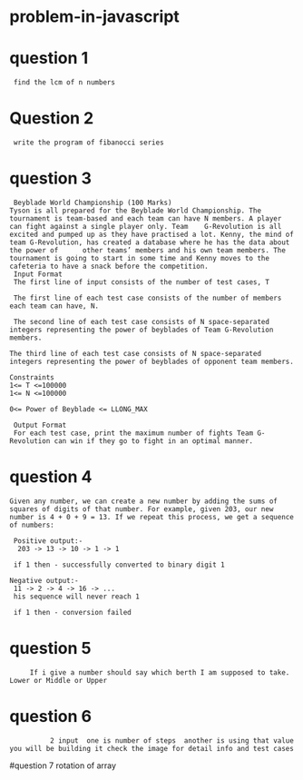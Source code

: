 # problem-in-javascript

# question 1 
     find the lcm of n numbers 
     
# Question 2
     write the program of fibanocci series
# question 3
     Beyblade World Championship (100 Marks)
    Tyson is all prepared for the Beyblade World Championship. The tournament is team-based and each team can have N members. A player can fight against a single player only. Team    G-Revolution is all excited and pumped up as they have practised a lot. Kenny, the mind of team G-Revolution, has created a database where he has the data about the power of      other teams’ members and his own team members. The tournament is going to start in some time and Kenny moves to the cafeteria to have a snack before the competition.
     Input Format
     The first line of input consists of the number of test cases, T

     The first line of each test case consists of the number of members each team can have, N.

     The second line of each test case consists of N space-separated integers representing the power of beyblades of Team G-Revolution members.

    The third line of each test case consists of N space-separated integers representing the power of beyblades of opponent team members.

    Constraints
    1<= T <=100000
    1<= N <=100000

    0<= Power of Beyblade <= LLONG_MAX

     Output Format
     For each test case, print the maximum number of fights Team G-Revolution can win if they go to fight in an optimal manner.

# question 4
    Given any number, we can create a new number by adding the sums of squares of digits of that number. For example, given 203, our new number is 4 + 0 + 9 = 13. If we repeat this process, we get a sequence of numbers:

     Positive output:-
      203 -> 13 -> 10 -> 1 -> 1

     if 1 then - successfully converted to binary digit 1

    Negative output:-
     11 -> 2 -> 4 -> 16 -> ...
     his sequence will never reach 1

     if 1 then - conversion failed


# question 5 
         If i give a number should say which berth I am supposed to take.   Lower or Middle or Upper
 
 # question 6 
              2 input  one is number of steps  another is using that value you will be building it check the image for detail info and test cases


#question 7
         rotation of array 
         
